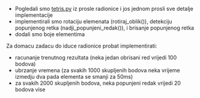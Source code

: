  * Pogledali smo [tetris.py](tetris.py) iz prosle radionice i jos jednom prosli sve detalje implementacije
 * implementirali smo rotaciju elemenata (rotiraj_oblik()), detekciju popunjenog retka (nadji_popunjeni_redak()), i brisanje popunjenog retka
 * dodali smo boje elementima

 Za domacu zadacu do iduce radionice probat implementirati:
 * racunanje trenutnog rezultata (neka jedan obrisani red vrijedi 100 bodova)
 * ubrzanje vremena (za svakih 1000 skupljenih bodova neka vrijeme izmedju dva pada elementa se smanji za 50ms)
 * za svakih 2000 skupljenih bodova, neka popunjeni redak vrijedi 20 bodova vise
 